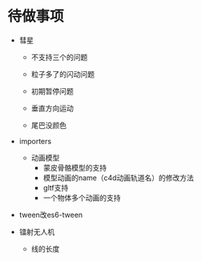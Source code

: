 

# 待做事项
- 彗星  

  - 不支持三个的问题

  - 粒子多了的闪动问题  

  - 初期暂停问题  

  - 垂直方向运动  
  - 尾巴没颜色  

- importers

  - 动画模型
    - 蒙皮骨骼模型的支持
    - 模型动画的name（c4d动画轨道名）的修改方法
    - gltf支持
    - 一个物体多个动画的支持
  
- tween改es6-tween

- 镭射无人机

  - 线的长度

  
